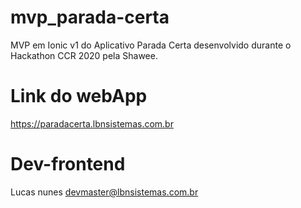 # mvp_parada-certa
MVP em Ionic v1 do Aplicativo Parada Certa desenvolvido durante o Hackathon CCR 2020 pela Shawee.
# Link do webApp
https://paradacerta.lbnsistemas.com.br
# Dev-frontend
Lucas nunes <devmaster@lbnsistemas.com.br>

